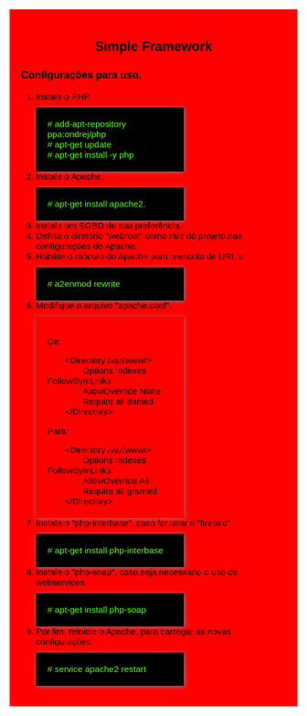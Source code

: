 <article class="padding" style="background-color: red">
	<h1>Simple Framework</h1>
	<h3>Configurações para uso.</h3>
	<ol>
		<li>
			Instale o PHP.
			<ol class="prompt padding">
				<li># add-apt-repository ppa:ondrej/php</li>
				<li># apt-get update</li>
				<li># apt-get install -y php</li>
			</ol>
		</li>
		<li>
			Instale o Apache.
			<ol class="prompt padding">
				<li># apt-get install apache2.</li>
			</ol>
		</li>
		<li>Instale um SGBD de sua preferência.</li>
		<li>Defina o diretório "webroot" como raíz do projeto nas configurações do Apache.</li>
		<li>
			Habilite o módulo do Apache para reescrita de URL's.
			<ol class="prompt padding">
				<li># a2enmod rewrite</li>
			</ol>
		</li>
		<li>
			Modifique o arquivo "apache.conf".
			<ol class="file padding">
				<li>
					<p>De:<p>
					<div class="file-content">
						<p>&lt;Directory /var/www/&gt;</p>
						<p class="ident">Options Indexes FollowSymLinks</p>
						<p class="ident">AllowOverride None</p>
						<p class="ident">Require all danied</p>
						<p>&lt;/Directory&gt;</p>	
					</div>
				</li>
				<li>
					<p>Para:<p>
					<div class="file-content">
						<p>&lt;Directory /var/www/&gt;</p>
						<p class="ident">Options Indexes FollowSymLinks</p>
						<p class="ident">AllowOverride All</p>
						<p class="ident">Require all granted</p>
						<p>&lt;/Directory&gt;</p>	
					</div>
				</li>
			</ol>
		</li>
		<li>
			Instale o "php-interbase", caso for usar o "firebird".
			<ol class="prompt padding">
				<li># apt-get install php-interbase</li>
			</ol>
		</li>
		<li>
			Instale o "php-soap", caso seja necessário o uso de webservices.
			<ol class="prompt padding">
				<li># apt-get install php-soap</li>
			</ol>
		</li>
		<li>
			Por fim, reinicie o Apache, para carregar as novas configurações.
			<ol class="prompt padding">
				<li># service apache2 restart</li>
			</ol>
		</li>
	</ol>
</article>	
<style type="text/css">
	h1{ text-align: center; }

	ol li{ margin-bottom: 25px }

	.padding{ padding: 20px; }

	.file-content .ident{ text-indent: 4em; }

	.file-content p{ margin: 0; text-indent: 2em; }

	.prompt{ background-color: black; color: #5f0; }

	article{
		color: black; 
		font-family: sans-serif; 
		font-size: 1.1em;
	}
	
	.prompt, .file{
		list-style: none;
		margin-top: 10px;
		width: 50%; 
		box-shadow: 1px 1px 8px 0 gray;
	}
</style>		